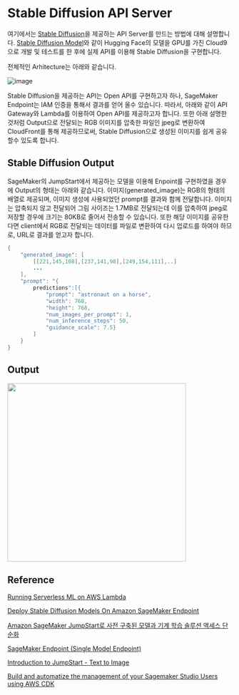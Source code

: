 # Stable Diffusion API Server

여기에서는 [Stable Diffusion](https://huggingface.co/runwayml/stable-diffusion-v1-5)을 제공하는 API Server를 만드는 방법에 대해 설명합니다. [Stable Diffusion Model](https://github.com/kyopark2014/stable-diffusion-model)와 같이 Hugging Face의 모델을 GPU를 가진 Cloud9으로 개발 및 테스트를 한 후에 실제 API를 이용해 Stable Diffusion을 구현합니다.  

전체적인 Arhitecture는 아래와 같습니다. 

![image](https://user-images.githubusercontent.com/52392004/217037303-23955722-0a1b-4710-b5cc-ffaf2ee8fe48.png)

Stable Diffusion을 제공하는 API는 Open API를 구현하고자 하나, SageMaker Endpoint는 IAM 인증을 통해서 결과를 얻어 올수 있습니다. 따라서, 아래와 같이 API Gateway와 Lambda를 이용하여 Open API를 제공하고자 합니다. 또한 아래 설명한것처럼 Output으로 전달되는 RGB 이미지를 압축한 파일인 jpeg로 변환하여 CloudFront를 통해 제공하므로써, Stable Diffusion으로 생성된 이미지를 쉽게 공유할수 있도록 합니다. 



## Stable Diffusion Output

SageMaker의 JumpStart에서 제공하는 모델을 이용해 Enpoint를 구현하였을 경우에 Output의 형태는 아래와 같습니다. 이미지(generated_image)는 RGB의 형태의 배열로 제공되며, 이미지 생성에 사용되었던 prompt를 결과와 함께 전달합니다. 
이미지는 압축되지 않고 전달되어 그림 사이즈는 1.7MB로 전달되는데 이를 압축하여 jpeg로 저장할 경우에 크기는 80KB로 줄어서 전송할 수 있습니다. 또한 해당 이미지를 공유한다면 client에서 RGB로 전달되는 데이터를 파일로 변환하여 다시 업로드를 하여야 하므로, URL로 결과를 얻고자 합니다. 

```java
{
    "generated_image": [
        [[221,145,108],[237,141,98],[249,154,111],..]
        ...
    ],
    "prompt": "{
        predictions":[{
            "prompt": "astronaut on a horse", 
            "width": 768, 
            "height": 768,
            "num_images_per_prompt": 1, 
            "num_inference_steps": 50, 
            "guidance_scale": 7.5}
        ]
    }
}
```

## Output 

<img src="https://user-images.githubusercontent.com/52392004/217041497-6c2f906d-feb0-4bbc-b2e0-9daf97cf0bc8.jpeg" width="400">


## Reference

[Running Serverless ML on AWS Lambda](https://betterdev.blog/serverless-ml-on-aws-lambda/)

[Deploy Stable Diffusion Models On Amazon SageMaker Endpoint](https://github.com/aws-samples/deploy-stable-diffusion-model-on-amazon-sagemaker-endpoint)

[Amazon SageMaker JumpStart로 사전 구축된 모델과 기계 학습 솔루션 액세스 단순화](https://aws.amazon.com/ko/blogs/korea/amazon-sagemaker-jumpstart-simplifies-access-to-prebuilt-models-and-machine-learning-models/)

[SageMaker Endpoint (Single Model Endpoint)](https://github.com/aws-samples/aws-ai-ml-workshop-kr/blob/master/sagemaker/sm-special-webinar/lab_2_serving/2.1.Deploy.ipynb)

[Introduction to JumpStart - Text to Image](https://github.com/aws/amazon-sagemaker-examples/blob/main/introduction_to_amazon_algorithms/jumpstart_text_to_image/Amazon_JumpStart_Text_To_Image.ipynb)

[Build and automatize the management of your Sagemaker Studio Users using AWS CDK](https://github.com/aws-samples/aws-cdk-sagemaker-studio)
